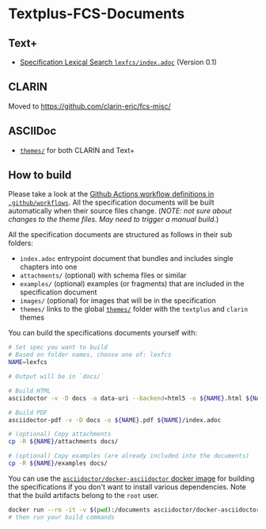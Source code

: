 # Textplus-FCS-Documents

## Text+

* [Specification Lexical Search `lexfcs/index.adoc`](lexfcs/index.adoc) (Version 0.1)

## CLARIN

Moved to https://github.com/clarin-eric/fcs-misc/

## ASCIIDoc

* [`themes/`](themes/) for both CLARIN and Text+

## How to build

Please take a look at the [Github Actions workflow definitions in `.github/workflows`](.github/workflows). All the specification documents will be built automatically when their source files change. (_NOTE: not sure about changes to the theme files. May need to trigger a manual build._)

All the specification documents are structured as follows in their sub folders:
- `index.adoc` entrypoint document that bundles and includes single chapters into one
- `attachments/` (optional) with schema files or similar
- `examples/` (optional) examples (or fragments) that are included in the specification document
- `images/` (optional) for images that will be in the specification
- `themes/` links to the global [`themes/`](themes/) folder with the `textplus` and `clarin` themes

You can build the specifications documents yourself with:

```bash
# Set spec you want to build
# Based on folder names, choose one of: lexfcs
NAME=lexfcs

# Output will be in `docs/`

# Build HTML
asciidoctor -v -D docs -a data-uri --backend=html5 -o ${NAME}.html ${NAME}/index.adoc

# Build PDF
asciidoctor-pdf -v -D docs -o ${NAME}.pdf ${NAME}/index.adoc

# (optional) Copy attachments
cp -R ${NAME}/attachments docs/

# (optional) Copy examples (are already included into the documents)
cp -R ${NAME}/examples docs/
```

You can use the [`asciidoctor/docker-asciidoctor` docker image](https://github.com/asciidoctor/docker-asciidoctor/blob/main/README.adoc) for building the specifications if you don't want to install various dependencies. Note that the build artifacts belong to the `root` user.

```bash
docker run --rm -it -v $(pwd):/documents asciidoctor/docker-asciidoctor
# then run your build commands
```
